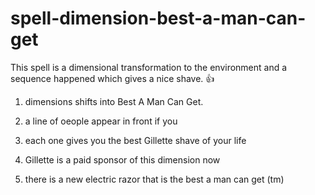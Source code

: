 # spell-dimension-best-a-man-can-get
This spell is a dimensional transformation to the environment and a sequence happened which gives a nice shave. 👍 

1. dimensions shifts into Best A Man Can Get.

2. a line of oeople appear in front if you

3. each one gives you the best Gillette shave of your life

4. Gillette is a paid sponsor of this dimension now

5. there is a new electric razor that is the best a man can get (tm)
